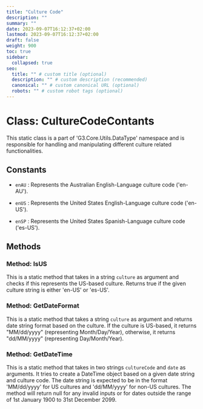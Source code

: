 ```yaml
---
title: "Culture Code"
description: ""
summary: ""
date: 2023-09-07T16:12:37+02:00
lastmod: 2023-09-07T16:12:37+02:00
draft: false
weight: 900
toc: true
sidebar:
  collapsed: true
seo:
  title: "" # custom title (optional)
  description: "" # custom description (recommended)
  canonical: "" # custom canonical URL (optional)
  robots: "" # custom robot tags (optional)
---
```


# Class: CultureCodeContants

This static class is a part of 'G3.Core.Utils.DataType' namespace and is responsible for handling and manipulating different culture related functionalities.

## Constants

- `enAU` : Represents the Australian English-Language culture code ('en-AU').

- `enUS`  : Represents the United States English-Language culture code ('en-US').

- `enSP` : Represents the United States Spanish-Language culture code ('es-US').

## Methods

### Method: IsUS

This is a static method that takes in a string `culture` as argument and checks if this represents the US-based culture. Returns true if the given culture string is either 'en-US' or 'es-US'.

### Method: GetDateFormat

This is a static method that takes a string `culture` as argument and returns date string format based on the culture. If the culture is US-based, it returns "MM/dd/yyyy" (representing Month/Day/Year), otherwise, it returns "dd/MM/yyyy" (representing Day/Month/Year).

### Method: GetDateTime

This is a static method that takes in two strings `cultureCode` and `date` as arguments. It tries to create a DateTime object based on a given date string and culture code. The date string is expected to be in the format 'MM/dd/yyyy' for US cultures and 'dd/MM/yyyy' for non-US cultures. The method will return null for any invalid inputs or for dates outside the range of 1st January 1900 to 31st December 2099.